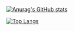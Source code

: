 [![Anurag's GitHub stats](https://github-readme-stats.vercel.app/api?username=MathieuPAJOT&hide=contribs,prs&show_icons=true&theme=radical)](https://github.com/anuraghazra/github-readme-stats)

[![Top Langs](https://github-readme-stats.vercel.app/api/top-langs/?username=MathieuPAJOT)](https://github.com/anuraghazra/github-readme-stats)

